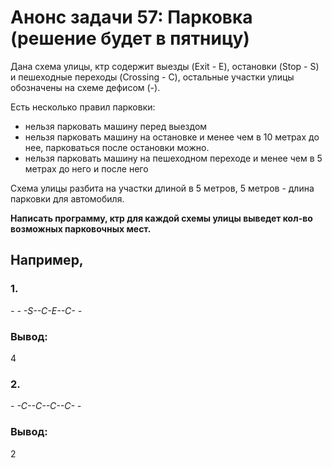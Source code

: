 ﻿# Анонс задачи 57: Парковка (решение будет в пятницу)  

Дана схема улицы, ктр содержит выезды (Exit - E), остановки (Stop - S) и пешеходные переходы (Crossing - C), остальные участки улицы обозначены на схеме дефисом (-).  

Есть несколько правил парковки:  
 - нельзя парковать машину перед выездом  
 - нельзя парковать машину на остановке и менее чем в 10 метрах до нее, парковаться после остановки можно.  
 - нельзя парковать машину на пешеходном переходе и менее чем в 5 метрах до него и после него  
   
Схема улицы разбита на участки длиной в 5 метров, 5 метров - длина парковки для автомобиля.  

**Написать программу, ктр для каждой схемы улицы выведет кол-во возможных парковочных мест.**  

## Например,   

### 1.  
*- - -S--C-E--С- -*  
### Вывод:   
4

### 2.  
*- -С--С--С--С- -*  
### Вывод:   
2  

